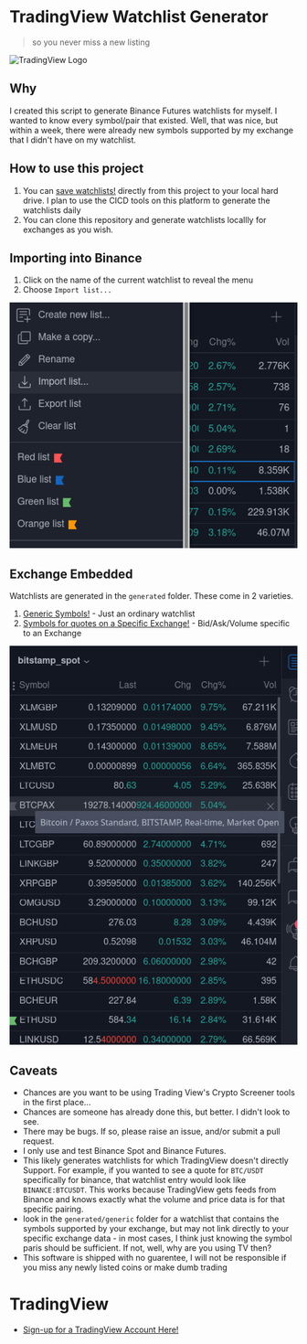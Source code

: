 # TradingView Watchlist Generator

> so you never miss a new listing

![TradingView Logo](https://www.tradingview.com/static/images/logo-151x151.png)


## Why

I created this script to generate Binance Futures watchlists for myself. I wanted to know every symbol/pair that existed. Well, that was nice, but within a week, there were already new symbols supported by my exchange that I didn't have on my watchlist.

## How to use this project

1. You can [save watchlists!](generated/exchange_embedded_symbols/binance_spot.txt) directly from this project to your local hard drive. I plan to use the CICD tools on this platform to generate the watchlists daily
2. You can clone this repository and generate watchlists locallly for exchanges as you wish.

## Importing into Binance

1. Click on the name of the current watchlist to reveal the menu
2. Choose `Import list...`


![How to Import](assets/Trading-View-Import-Watchlist.-From-File.png)

## Exchange Embedded

Watchlists are generated in the `generated` folder. These come in 2 varieties.

1. [Generic Symbols!](generated/generic_symbols) - Just an ordinary watchlist 
2. [Symbols for quotes on a Specific Exchange!](generated/exchange_embedded_symbols) - Bid/Ask/Volume specific to an Exchange

![Exchange Info](assets/Watchlist-Name-and-Exchange-Data.png)

## Caveats
- Chances are you want to be using Trading View's Crypto Screener tools in the first place...
- Chances are someone has already done this, but better. I didn't look to see.
- There may be bugs. If so, please raise an issue, and/or submit a pull request.
- I only use and test Binance Spot and Binance Futures.
- This likely generates watchlists for which TradingView doesn't directly Support. For example, if you wanted to see a quote for `BTC/USDT` specifically for binance, that watchlist entry would look like `BINANCE:BTCUSDT`. This works because TradingView gets feeds from Binance and knows exactly what the volume and price data is for that specific pairing.
- look in the `generated/generic` folder for a watchlist that contains the symbols supported by your exchange, but may not link directly to your specific exchange data - in most cases, I think just knowing the symbol paris should be sufficient. If not, well, why are you using TV then?
- This software is shipped with no guarentee, I will not be responsible if you miss any newly listed coins or make dumb trading

# TradingView
- [Sign-up for a TradingView Account Here!](https://www.tradingview.com/gopro/?share_your_love=b6d1016fdeb149be865b678a8ac935)